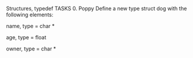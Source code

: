 Structures, typedef
TASKS
0. Poppy
Define a new type struct dog with the following elements:

name, type = char *

age, type = float

owner, type = char *
